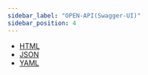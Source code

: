 ```yaml
---
sidebar_label: "OPEN-API(Swagger-UI)"
sidebar_position: 4
---
```


- [HTML](contents/plat-api_swagger.html)
- [JSON](contents/plat-api_swagger.json)
- [YAML](contents/plat-api_swagger.yaml)
